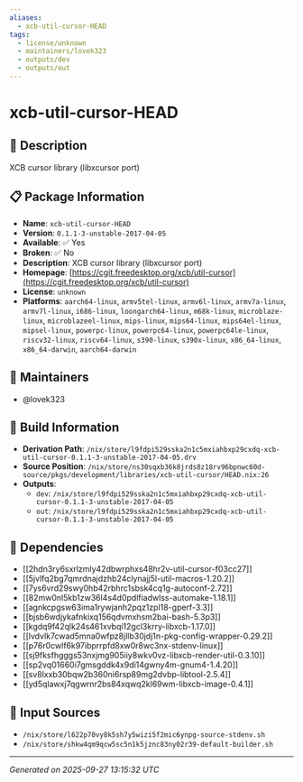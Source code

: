 ```yaml
---
aliases:
  - xcb-util-cursor-HEAD
tags:
  - license/unknown
  - maintainers/lovek323
  - outputs/dev
  - outputs/out
---
```


# xcb-util-cursor-HEAD

## 📝 Description

XCB cursor library (libxcursor port)

## 📋 Package Information

- **Name**: `xcb-util-cursor-HEAD`
- **Version**: `0.1.1-3-unstable-2017-04-05`
- **Available**: ✅ Yes
- **Broken**: ✅ No
- **Description**: XCB cursor library (libxcursor port)
- **Homepage**: [https://cgit.freedesktop.org/xcb/util-cursor](https://cgit.freedesktop.org/xcb/util-cursor)
- **License**: `unknown`
- **Platforms**: `aarch64-linux`, `armv5tel-linux`, `armv6l-linux`, `armv7a-linux`, `armv7l-linux`, `i686-linux`, `loongarch64-linux`, `m68k-linux`, `microblaze-linux`, `microblazeel-linux`, `mips-linux`, `mips64-linux`, `mips64el-linux`, `mipsel-linux`, `powerpc-linux`, `powerpc64-linux`, `powerpc64le-linux`, `riscv32-linux`, `riscv64-linux`, `s390-linux`, `s390x-linux`, `x86_64-linux`, `x86_64-darwin`, `aarch64-darwin`
## 👥 Maintainers

- @lovek323


## 🔧 Build Information

- **Derivation Path**: `/nix/store/l9fdpi529sska2n1c5mxiahbxp29cxdq-xcb-util-cursor-0.1.1-3-unstable-2017-04-05.drv`
- **Source Position**: `/nix/store/ns30sqxb36k8jrds8z18rv96bpnwc60d-source/pkgs/development/libraries/xcb-util-cursor/HEAD.nix:26`
- **Outputs**:
  - `dev`:  `/nix/store/l9fdpi529sska2n1c5mxiahbxp29cxdq-xcb-util-cursor-0.1.1-3-unstable-2017-04-05`
  - `out`:  `/nix/store/l9fdpi529sska2n1c5mxiahbxp29cxdq-xcb-util-cursor-0.1.1-3-unstable-2017-04-05`

## 🔗 Dependencies

- [[2hdn3ry6sxrlzmly42dbwrphxs48hr2v-util-cursor-f03cc27]]
- [[5jvlfq2bg7qmrdnajdzhb24clynajj5l-util-macros-1.20.2]]
- [[7ys6vrd29swy0hb42rbhrc1sbsk4cq1g-autoconf-2.72]]
- [[82mw0nl5kb1zw36l4s4d0pdlfiadwlss-automake-1.18.1]]
- [[agnkcpgsw63ima1rywjanh2pqz1zpl18-gperf-3.3]]
- [[bjsb6wdjykafnkixq156qdvmxhsm2bai-bash-5.3p3]]
- [[kgdq9f42qlk24s461xvbqi12gcl3krry-libxcb-1.17.0]]
- [[lvdvlk7cwad5mna0wfpz8jllb30jdj1n-pkg-config-wrapper-0.29.2]]
- [[p76r0cwlf6k97ibprrpfd8xw0r8wc3nx-stdenv-linux]]
- [[sj9fksfhgggs53nxjmg905iiy8wkv0vz-libxcb-render-util-0.3.10]]
- [[sp2vq01660i7gmsgddk4x9di14gwny4m-gnum4-1.4.20]]
- [[sv8lxxb30bqw2b360ni6rsp89mg2dvbp-libtool-2.5.4]]
- [[yd5qlawxj7qgwrnr2bs84xqwq2kl69wm-libxcb-image-0.4.1]]

## 📁 Input Sources

- `/nix/store/l622p70vy8k5sh7y5wizi5f2mic6ynpg-source-stdenv.sh`
- `/nix/store/shkw4qm9qcw5sc5n1k5jznc83ny02r39-default-builder.sh`

---
*Generated on 2025-09-27 13:15:32 UTC*
